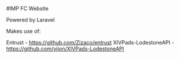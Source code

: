 #IMP FC Website

Powered by Laravel

Makes use of:

Entrust - https://github.com/Zizaco/entrust
XIVPads-LodestoneAPI - https://github.com/viion/XIVPads-LodestoneAPI
